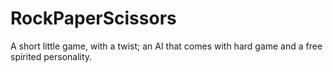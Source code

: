 # RockPaperScissors
A short little game, with a twist; an AI that comes with hard game and a free spirited personality.
